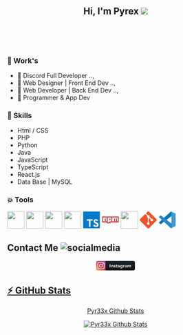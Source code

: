 <div align="center">
<h2>Hi, I'm Pyrex
<img src="https://emojipedia-us.s3.dualstack.us-west-1.amazonaws.com/thumbs/160/apple/76/waving-hand-sign_emoji-modifier-fitzpatrick-type-1-2_1f44b-1f3fb_1f3fb.png" width="30">
</h2>
</div>

</br>
</br>
</br>  

### 🥱 Work's
- 🌠 Discord Full Developer  ..,
- 🤍 Web Designer | Front End Dev ..,
- 🧪 Web Developer | Back End Dev ..,
- 🍉 Programmer & App Dev

### 🤞 Skills
- Html / CSS
- PHP
- Python
- Java
- JavaScript
- TypeScript
- React.js 
- Data Base | MySQL

### 💥 Tools
[<img src='https://i.giphy.com/media/LMt9638dO8dftAjtco/100.webp' width='40' height='40' />](https://python.org/)
[<img src='https://physionet.org/static/images/about/django-logo.svg' width='40' height='40' />](https://djangoproject.com/)
[<img src='https://i.giphy.com/media/ln7z2eWriiQAllfVcn/200.webp' width='40' height='40' />](https://nodejs.org/)
[<img src='https://i.giphy.com/media/eNAsjO55tPbgaor7ma/100w.webp' width='40' height='40' />](https://reactjs.org/)
[<img src='https://raw.githubusercontent.com/devicons/devicon/master/icons/typescript/typescript-original.svg' width='40' height='40' />](https://typescriptlang.org/)
[<img src='https://raw.githubusercontent.com/devicons/devicon/master/icons/npm/npm-original-wordmark.svg' width='40' height='40' />](https://www.npmjs.com/package/master-video)
[<img src='https://www.vectorlogo.zone/logos/js_webpack/js_webpack-icon.svg' width='40' height='40' />](https://webpack.js.org)
[<img src='https://raw.githubusercontent.com/devicons/devicon/master/icons/git/git-original.svg' width='40' height='40' />](https://git-scm.com/)
[<img src='https://raw.githubusercontent.com/devicons/devicon/master/icons/vscode/vscode-original.svg' width='40' height='40' />](https://code.visualstudio.com)

<h2>Contact Me <img width="50" height="28" src="https://media.giphy.com/media/WUlplcMpOCEmTGBtBW/giphy.gif" alt="socialmedia"></h2>

<div align="center">
<a href="https://www.instagram.com/pyr8x/"><img src="https://raw.githubusercontent.com/MikeCodesDotNET/ColoredBadges/master/svg/social/instagram.svg" alt="instagram" width="90">
</div>

## ⚡ GitHub Stats

<div align="center">
  <span>Pyr33x Github Stats</span>
  
[![Pyr33x Github Stats](https://github-readme-stats.vercel.app/api?username=Pyr33x&show_icons=true&title_color=FFF&bg_color=000&icon_color=FFF&border_radius=10&hide_border=true&text_color=00CF91&count_private=true)](https://github.com/Pyr33x)
